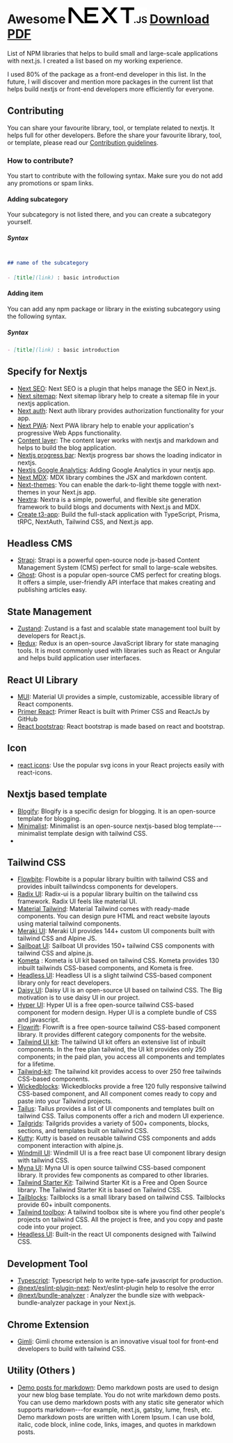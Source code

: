 #  Awesome ![Nextjs](./media/next.svg) <a href="/media/readme.pdf" download>Download PDF</a>


List of NPM libraries that helps to build small and large-scale applications with next.js. I created a list based on my working experience.

I used 80% of the package as a front-end developer in this list. In the future, I will discover and mention more packages in the current list that helps build nextjs or front-end developers more efficiently for everyone.

## Contributing

You can share your favourite library, tool, or template related to nextjs. It helps full for other developers. Before the share your favourite library, tool, or template, please read our [Contribution guidelines](https://dillinger.io/.github/CONTRIBUTING.md).

### How to contribute?

You start to contribute with the following syntax. Make sure you do not add any promotions or spam links.

#### Adding subcategory

Your subcategory is not listed there, and you can create a subcategory yourself.

##### Syntax
```markdown

## name of the subcategory

- [title](link) : basic introduction
```

#### Adding item

You can add any npm package or library in the existing subcategory using the following syntax.

##### Syntax 

```markdown
- [title](link) : basic introduction
```
## Specify for Nextjs

- [Next SEO](https://www.npmjs.com/package/next-seo): Next SEO is a plugin that helps manage the SEO in Next.js.
- [Next sitemap](https://www.npmjs.com/package/next-sitemap): Next sitemap library help to create a sitemap file in your nextjs application.
- [Next auth](https://www.npmjs.com/package/next-auth): Next auth library provides authorization functionality for your app.
- [Next PWA](https://www.npmjs.com/package/next-pwa): Next PWA library help to enable your application's progressive Web Apps functionality.
- [Content layer](https://www.npmjs.com/package/contentlayer): The content layer works with nextjs and markdown and helps to build the blog application.
- [Nextjs progress bar](https://www.npmjs.com/package/nextjs-progressbar): Nextjs progress bar shows the loading indicator in nextjs.
- [Nextjs Google Analytics](https://www.npmjs.com/package/nextjs-google-analytics): Adding Google Analytics in your nextjs app.
- [Next MDX](https://www.npmjs.com/package/@next/mdx): MDX library combines the JSX and markdown content.
- [Next-themes](https://www.npmjs.com/package/next-themes): You can enable the dark-to-light theme toggle with next-themes in your Next.js app.
- [Nextra](https://nextra.site/): Nextra is a simple, powerful, and flexible site generation framework to build blogs and documents with Next.js and MDX.
- [Create t3-app](https://create.t3.gg/): Build the full-stack application with TypeScript, Prisma, tRPC, NextAuth, Tailwind CSS, and Next.js app.

## Headless CMS


- [Strapi](https://strapi.io/): Strapi is a powerful open-source node js-based Content Management System (CMS) perfect for small to large-scale websites.
- [Ghost](https://ghost.org/): Ghost is a popular open-source CMS perfect for creating blogs. It offers a simple, user-friendly API interface that makes creating and publishing articles easy.

## State Management


- [Zustand](https://github.com/pmndrs/zustand): Zustand is a fast and scalable state management tool built by developers for React.js.
- [Redux](https://redux.js.org/): Redux is an open-source JavaScript library for state managing tools. It is most commonly used with libraries such as React or Angular and helps build application user interfaces.

## React UI Library


- [MUI](https://mui.com/): Material UI provides a simple, customizable, accessible library of React components.
- [Primer React](https://primer.style/react/): Primer React is built with Primer CSS and ReactJs by GitHub
- [React bootstrap](https://react-bootstrap.github.io/): React bootstrap is made based on react and bootstrap.

## Icon


- [react icons](https://react-icons.github.io/react-icons/): Use the popular svg icons in your React projects easily with react-icons.

## Nextjs based template


- [Blogify](https://github.com/frontendweb3/blogify): Blogify is a specific design for blogging. It is an open-source template for blogging.
- [Minimalist](https://github.com/frontendweb3/minimalist): Minimalist is an open-source nextjs-based blog template---minimalist template design with tailwind CSS.
- []()

## Tailwind CSS


- [Flowbite](https://flowbite.com/): Flowbite is a popular library builtin with tailwind CSS and provides inbuilt tailwindcss components for developers.
- [Radix UI](https://www.radix-ui.com/): Radix-ui is a popular library builtin on the tailwind css framework. Radix UI feels like material UI.
- [Material Tailwind](https://www.material-tailwind.com/): Material Tailwind comes with ready-made components. You can design pure HTML and react website layouts using material tailwind components.
- [Meraki UI](https://merakiui.com/): Meraki UI provides 144+ custom UI components built with tailwind CSS and Alpine JS.
- [Sailboat UI](https://sailboatui.com/): Sailboat UI provides 150+ tailwind CSS components with tailwind CSS and alpine.js.
- [Kometa](https://kitwind.io/products/kometa/) : Kometa is UI kit based on tailwind CSS. Kometa provides 130 inbuilt tailwinds CSS-based components, and Kometa is free.
- [Headless UI](https://headlessui.com/): Headless UI is a slight tailwind CSS-based component library only for react developers.
- [Daisy UI](https://daisyui.com/): Daisy UI is an open-source UI based on tailwind CSS. The Big motivation is to use daisy UI in our project.
- [Hyper UI](https://www.hyperui.dev/): Hyper UI is a free open-source tailwind CSS-based component for modern design. Hyper UI is a complete bundle of CSS and javascript.
- [Flowrift](https://flowrift.com/c/banner): Flowrift is a free open-source tailwind CSS-based component library. It provides different category components for the website.
- [Tailwind UI kit](https://tailwinduikit.com/): The tailwind UI kit offers an extensive list of inbuilt components. In the free plan tailwind, the UI kit provides only 250 components; in the paid plan, you access all components and templates for a lifetime.
- [Tailwind-kit](https://www.tailwind-kit.com/): The tailwind kit provides access to over 250 free tailwinds CSS-based components.
- [Wickedblocks](https://wickedblocks.dev/): Wickedblocks provide a free 120 fully responsive tailwind CSS-based component, and All component comes ready to copy and paste into your Tailwind projects.
- [Tailus](https://tailus.io/): Tailus provides a list of UI components and templates built on tailwind CSS. Tailus components offer a rich and modern UI experience.
- [Tailgrids](https://tailgrids.com/): Tailgrids provides a variety of 500+ components, blocks, sections, and templates built on tailwind CSS.
- [Kutty](https://kutty.netlify.app/): Kutty is based on reusable tailwind CSS components and adds component interaction with alpine.js.
- [Windmill UI](https://windmillui.com/): Windmill UI is a free react base UI component library design with tailwind CSS.
- [Myna UI](https://mynaui.com/): Myna UI is open source tailwind CSS-based component library. It provides few components as compared to other libraries.
- [Tailwind Starter Kit](https://www.creative-tim.com/learning-lab/tailwind-starter-kit/presentation): Tailwind Starter Kit is a Free and Open Source library. The Tailwind Starter Kit is based on Tailwind CSS.
- [Tailblocks](https://tailblocks.cc/): Tailblocks is a small library based on tailwind CSS. Tailblocks provide 60+ inbuilt components.
- [Tailwind toolbox](https://www.tailwindtoolbox.com/): A tailwind toolbox site is where you find other people's projects on tailwind CSS. All the project is free, and you copy and paste code into your project.
- [Headless UI](https://headlessui.com/): Built-in the react UI components designed with Tailwind CSS.

## Development Tool

- [Typescript](https://www.typescriptlang.org/): Typescript help to write type-safe javascript for production.
- [@next/eslint-plugin-next](https://www.npmjs.com/package/@next/eslint-plugin-next): Next/eslint-plugin help to resolve the error
- [@next/bundle-analyzer](https://www.npmjs.com/package/@next/bundle-analyzer) : Analyzer the bundle size with webpack-bundle-analyzer package in your Next.js.

## Chrome Extension

- [Gimli](https://gimli.app/): Gimli chrome extension is an innovative visual tool for front-end developers to build with tailwind CSS.

## Utility (Others )

- [Demo posts for markdown](https://github.com/frontendweb3/Demo-markdown-posts): Demo markdown posts are used to design your new blog base template. You do not write markdown demo posts. You can use demo markdown posts with any static site generator which supports markdown---for example, next.js, gatsby, lume, fresh, etc. Demo markdown posts are written with Lorem Ipsum. I can use bold, italic, code block, inline code, links, images, and quotes in markdown posts.
